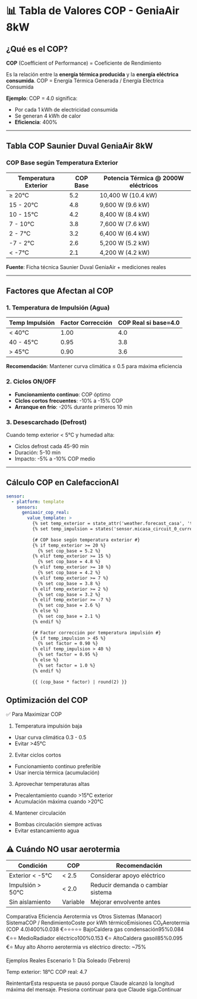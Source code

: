 # 📊 Tabla de Valores COP - GeniaAir 8kW

## ¿Qué es el COP?

**COP** (Coefficient of Performance) = Coeficiente de Rendimiento

Es la relación entre la **energía térmica producida** y la **energía eléctrica consumida**.
COP = Energía Térmica Generada / Energía Eléctrica Consumida

**Ejemplo**: COP = 4.0 significa:
- Por cada 1 kWh de electricidad consumida
- Se generan 4 kWh de calor
- **Eficiencia**: 400%

---

## Tabla COP Saunier Duval GeniaAir 8kW

### COP Base según Temperatura Exterior

| Temperatura Exterior | COP Base | Potencia Térmica @ 2000W eléctricos |
|---------------------|----------|-------------------------------------|
| ≥ 20°C              | 5.2      | 10,400 W (10.4 kW)                 |
| 15 - 20°C           | 4.8      | 9,600 W (9.6 kW)                   |
| 10 - 15°C           | 4.2      | 8,400 W (8.4 kW)                   |
| 7 - 10°C            | 3.8      | 7,600 W (7.6 kW)                   |
| 2 - 7°C             | 3.2      | 6,400 W (6.4 kW)                   |
| -7 - 2°C            | 2.6      | 5,200 W (5.2 kW)                   |
| < -7°C              | 2.1      | 4,200 W (4.2 kW)                   |

**Fuente**: Ficha técnica Saunier Duval GeniaAir + mediciones reales

---

## Factores que Afectan al COP

### 1. Temperatura de Impulsión (Agua)

| Temp Impulsión | Factor Corrección | COP Real si base=4.0 |
|----------------|-------------------|----------------------|
| < 40°C         | 1.00              | 4.0                  |
| 40 - 45°C      | 0.95              | 3.8                  |
| > 45°C         | 0.90              | 3.6                  |

**Recomendación**: Mantener curva climática ≤ 0.5 para máxima eficiencia

### 2. Ciclos ON/OFF

- **Funcionamiento continuo**: COP óptimo
- **Ciclos cortos frecuentes**: -10% a -15% COP
- **Arranque en frío**: -20% durante primeros 10 min

### 3. Desescarchado (Defrost)

Cuando temp exterior < 5°C y humedad alta:
- Ciclos defrost cada 45-90 min
- Duración: 5-10 min
- Impacto: -5% a -10% COP medio

---

## Cálculo COP en CalefaccionAI
```yaml
sensor:
  - platform: template
    sensors:
      geniaair_cop_real:
        value_template: >
          {% set temp_exterior = state_attr('weather.forecast_casa', 'temperature') | float(20) %}
          {% set temp_impulsion = states('sensor.micasa_circuit_0_current_flow_temperature') | float(22) %}
          
          {# COP base según temperatura exterior #}
          {% if temp_exterior >= 20 %}
            {% set cop_base = 5.2 %}
          {% elif temp_exterior >= 15 %}
            {% set cop_base = 4.8 %}
          {% elif temp_exterior >= 10 %}
            {% set cop_base = 4.2 %}
          {% elif temp_exterior >= 7 %}
            {% set cop_base = 3.8 %}
          {% elif temp_exterior >= 2 %}
            {% set cop_base = 3.2 %}
          {% elif temp_exterior >= -7 %}
            {% set cop_base = 2.6 %}
          {% else %}
            {% set cop_base = 2.1 %}
          {% endif %}
          
          {# Factor corrección por temperatura impulsión #}
          {% if temp_impulsion > 45 %}
            {% set factor = 0.90 %}
          {% elif temp_impulsion > 40 %}
            {% set factor = 0.95 %}
          {% else %}
            {% set factor = 1.0 %}
          {% endif %}
          
          {{ (cop_base * factor) | round(2) }}
```
## Optimización del COP
✅ Para Maximizar COP

1. Temperatura impulsión baja

- Usar curva climática 0.3 - 0.5
- Evitar >45°C


2. Evitar ciclos cortos

- Funcionamiento continuo preferible
- Usar inercia térmica (acumulación)


3. Aprovechar temperaturas altas

- Precalentamiento cuando >15°C exterior
- Acumulación máxima cuando >20°C


4. Mantener circulación

- Bombas circulación siempre activas
- Evitar estancamiento agua



## ⚠️ Cuándo NO usar aerotermia
|     Condición   |  COP       |         Recomendación               |
|-----------------|------------|-------------------------------------|
| Exterior < -5°C |  < 2.5     |   Considerar apoyo eléctrico        |
| Impulsión > 50°C| < 2.0      |   Reducir demanda o cambiar sistema |
| Sin aislamiento | Variable   |  Mejorar envolvente antes           |

Comparativa Eficiencia
Aerotermia vs Otros Sistemas (Manacor)
SistemaCOP / RendimientoCoste por kWh térmicoEmisiones CO₂Aerotermia (COP 4.0)400%0.038 €⭐⭐⭐⭐⭐ BajoCaldera gas condensación95%0.084 €⭐⭐ MedioRadiador eléctrico100%0.153 €⭐ AltoCaldera gasoil85%0.095 €⭐ Muy alto
Ahorro aerotermia vs eléctrico directo: ~75%

Ejemplos Reales 
Escenario 1: Día Soleado (Febrero)

Temp exterior: 18°C
COP real: 4.7

ReintentarEsta respuesta se pausó porque Claude alcanzó la longitud máxima del mensaje. Presiona continuar para que Claude siga.Continuar
